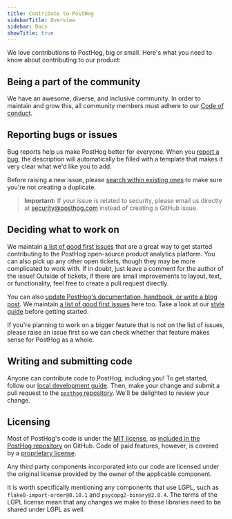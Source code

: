 ```yaml
---
title: Contribute to PostHog
sidebarTitle: Overview
sidebar: Docs
showTitle: true
---
```


We love contributions to PostHog, big or small. Here's what you need to know about contributing to our product:

## Being a part of the community

We have an awesome, diverse, and inclusive community. In order to maintain and grow this, all community members must adhere to our [Code of conduct](/docs/contribute/code-of-conduct).

## Reporting bugs or issues

Bug reports help us make PostHog better for everyone. When you [report a bug](https://github.com/PostHog/posthog/issues/new/choose), the description will automatically be filled with a template that makes it very clear what we'd like you to add.

Before raising a new issue, please [search within existing ones](https://github.com/PostHog/posthog/issues) to make sure you're not creating a duplicate.

<blockquote class='warning-note'>
    <b>Important:</b> If your issue is related to security, please email us directly at <a href="mailto:security@posthog.com">security@posthog.com</a> instead of creating a GitHub issue.
</blockquote>

## Deciding what to work on

We maintain [a list of good first issues](https://github.com/PostHog/posthog/issues?q=is%3Aissue+is%3Aopen+label%3A%22good+first+issue%22) that are a great way to get started contributing to the PostHog open-source product analytics platform. You can also pick up any other open tickets, though they may be more complicated to work with. If in doubt, just leave a comment for the author of the issue! Outside of tickets, if there are small improvements to layout, text, or functionality, feel free to create a pull request directly.

You can also [update PostHog's documentation, handbook, or write a blog post](/handbook/engineering/posthog-com/developing-the-website). We maintain [a list of good first issues](https://github.com/PostHog/posthog.com/issues?q=is%3Aopen+is%3Aissue+label%3A%22good+first+issue%22) here too. Take a look at our [style guide](https://github.com/PostHog/posthog.com/blob/master/STYLEGUIDE.md) before getting started.

If you're planning to work on a bigger feature that is not on the list of issues, please raise an issue first so we can check whether that feature makes sense for PostHog as a whole.

## Writing and submitting code

Anyone can contribute code to PostHog, including you! To get started, follow our [local development guide](/handbook/engineering/developing-locally). Then, make your change and submit a pull request to the [`posthog` repository](https://github.com/PostHog/posthog). We'll be delighted to review your change.

## Licensing

Most of PostHog's code is under the [MIT license](https://opensource.org/licenses/MIT), as [included in the PostHog repository](https://github.com/PostHog/posthog/blob/master/LICENSE) on GitHub. Code of paid features, however, is covered by a [proprietary license](https://github.com/PostHog/posthog/blob/master/ee/LICENSE).

Any third party components incorporated into our code are licensed under the original license provided by the owner of the applicable component.

It is worth specifically mentioning any components that use LGPL, such as `flake8-import-order@0.18.1` and `psycopg2-binary@2.8.4`. The terms of the LGPL license mean that any changes we make to these libraries need to be shared under LGPL as well.
